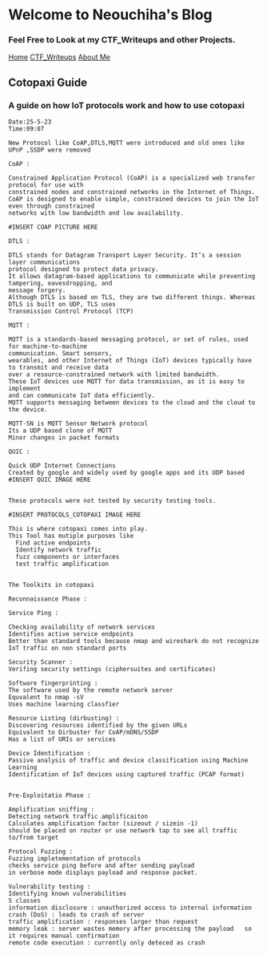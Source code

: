 # Welcome to Neouchiha's Blog

### Feel Free to Look at my CTF_Writeups and other Projects.

[Home](https://npranav7619.github.io/)
[CTF_Writeups](https://npranav7619.github.io/CTF_Writeups)
[About Me](https://npranav7619.github.io/Aboutme)


## Cotopaxi Guide
### A guide on how IoT protocols work and how to use cotopaxi 
    
    Date:25-5-23
    Time:09:07
    
    New Protocol like CoAP,DTLS,MQTT were introduced and old ones like UPnP ,SSDP were removed
    
    CoAP :

    Constrained Application Protocol (CoAP) is a specialized web transfer protocol for use with 
    constrained nodes and constrained networks in the Internet of Things. 
    CoAP is designed to enable simple, constrained devices to join the IoT even through constrained 
    networks with low bandwidth and low availability.
    
    #INSERT COAP PICTURE HERE    

    DTLS : 
    
    DTLS stands for Datagram Transport Layer Security. It’s a session layer communications 
    protocol designed to protect data privacy. 
    It allows datagram-based applications to communicate while preventing tampering, eavesdropping, and 
    message forgery.
    Although DTLS is based on TLS, they are two different things. Whereas DTLS is built on UDP, TLS uses 
    Transmission Control Protocol (TCP)    

    MQTT : 

    MQTT is a standards-based messaging protocol, or set of rules, used for machine-to-machine
    communication. Smart sensors,
    wearables, and other Internet of Things (IoT) devices typically have to transmit and receive data
    over a resource-constrained network with limited bandwidth. 
    These IoT devices use MQTT for data transmission, as it is easy to implement 
    and can communicate IoT data efficiently. 
    MQTT supports messaging between devices to the cloud and the cloud to the device.
    
    MQTT-SN is MQTT Sensor Network protocol
    Its a UDP based clone of MQTT 
    Minor changes in packet formats 
    
    QUIC : 
    
    Quick UDP Internet Connections
    Created by google and widely used by google apps and its UDP based
    #INSERT QUIC IMAGE HERE


    These protocols were not tested by security testing tools.

    #INSERT PROTOCOLS_COTOPAXI IMAGE HERE 

    This is where cotopaxi comes into play.
    This Tool has mutiple purposes like 
      Find active endpoints
      Identify network traffic
      fuzz components or interfaces
      test traffic amplification
    
    
    The Toolkits in cotopaxi
      
    Reconnaissance Phase : 

    Service Ping : 

    Checking availability of network services
    Identifies active service endpoints 
    Better than standard tools because nmap and wireshark do not recognize IoT traffic on non standard ports
    
    Security Scanner : 
    Verifing security settings (ciphersuites and certificates)

    Software fingerprinting : 
    The software used by the remote network server 
    Equvalent to nmap -sV
    Uses machine learning classfier 

    Resource Listing (dirbusting) : 
    Discovering resources identified by the given URLs
    Equivalent to Dirbuster for CoAP/mDNS/SSDP
    Has a list of URIs or services 

    Device Identification : 
    Passive analysis of traffic and device classification using Machine Learning
    Identification of IoT devices using captured traffic (PCAP format)
        

    Pre-Exploitatio Phase : 
    
    Amplification sniffing : 
    Detecting network traffic amplificaiton
    Calculates amplification factor (sizeout / sizein -1)
    should be placed on router or use network tap to see all traffic to/from target 

    Protocol Fuzzing : 
    Fuzzing impletementation of protocols
    checks service ping before and after sending payload
    in verbose mode displays payload and response packet.
    
    Vulnerability testing : 
    Identifying known vulnerabilities 
    5 classes
    information disclosure : unauthorized access to internal information
    crash (DoS) : leads to crash of server 
    traffic amplification : responses larger than request
    memory leak : server wastes memory after processing the payload   so it requires manual confirmation
    remote code execution : currently only deteced as crash
    
